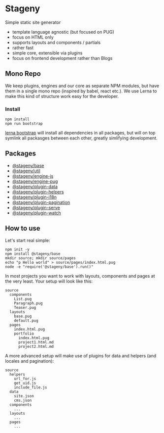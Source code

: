 # Stageny

Simple static site generator

- template language agnostic (but focused on PUG)
- focus on HTML only
- supports layouts and components / partials
- rather fast
- simple core, extensible via plugins
- focus on frontend development rather than Blogs

## Mono Repo

We keep plugins, engines and our core as separate NPM modules, but have them in a single mono repo (inspired by babel, react etc.). We use Lerna to make this kind of structure work easy for the developer.

### Install

```
npm install
npm run bootstrap
```

[lerna bootstrap](https://github.com/lerna/lerna/tree/master/commands/bootstrap#readme) will install all dependencies in all packages, but will on top symlink all packasges between each other, greatly simlifying development.


## Packages

- [@stageny/base](./packages/stageny-base/)
- [@stageny/util](./packages/stageny-util/)
- [@stageny/engine-js](./packages/stageny-engine-js/)
- [@stageny/engine-pug](./packages/stageny-engine-pug/)
- [@stageny/plugin-data](./packages/stageny-plugin-data/)
- [@stageny/plugin-helpers](./packages/stageny-plugin-helpers/)
- [@stageny/plugin-i18n](./packages/stageny-plugin-i18n/)
- [@stageny/plugin-pagination](./packages/stageny-plugin-pagination/)
- [@stageny/plugin-serve](./packages/stageny-plugin-serve/)
- [@stageny/plugin-watch](./packages/stageny-plugin-watch/)

## How to use

Let's start real simple:

```
npm init -y
npm install @stageny/base
mkdir source; mkdir source/pages
echo "p Hello world" > source/pages/index.html.pug
node -e "require('@stageny/base').run()"
```

In most projects you want to work with layouts, components and pages at the very least. Your setup will look like this:

```
source
  components
    List.pug
	Paragraph.pug
	Teaser.pug
  layouts
    base.pug
	default.pug
  pages
    index.html.pug
	portfolio
	  index.html.pug
	  project1.html.md
	  project2.html.md
```

A more advanced setup will make use of plugins for data and helpers (and locales and pagination):

```
source
  helpers
    url_for.js
	get_uid.js
	include_file.js
  data
    site.json
	cms.json
  components
    ...
  layouts
    ...
  pages
    ...
```
